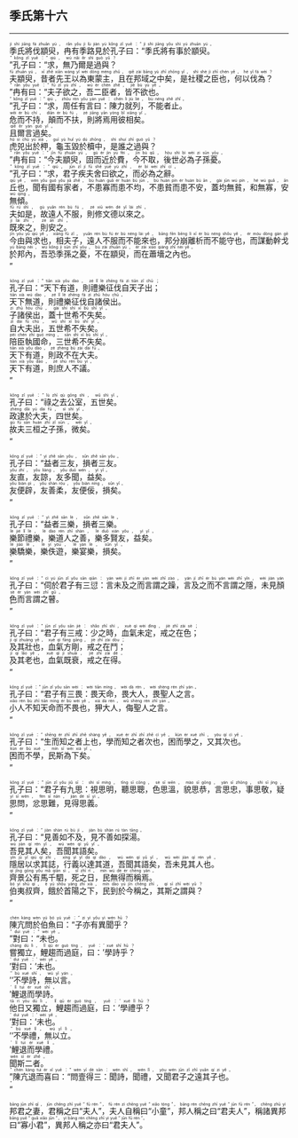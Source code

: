 ## 季氏第十六
---
<div>

<p>
<ruby><rb> 季氏將伐顓臾，冉有季路見於孔子曰：“季氏將有事於顓臾。 </rb> <rt>jì  shì  jiāng  fá  zhuān  yú ， rǎn  yǒu  jì  lù  jiàn  yú  kǒng  zǐ  yuē ：“ jì  shì  jiāng  yǒu  shì  yú  zhuān  yú 。</rt></ruby><BR>
<ruby><rb> ”孔子曰：“求，無乃爾是過與？ </rb> <rt>” kǒng  zǐ  yuē ：“ qiú ， wú  nǎi  ěr  shì  guò  yǔ ？</rt></ruby><BR>
<ruby><rb> 夫顓臾，昔者先王以為東蒙主，且在邦域之中矣，是社稷之臣也，何以伐為？ </rb> <rt>fū  zhuān  yú ， xī  zhě  xiān  wáng  yǐ  wèi  dōng  méng  zhǔ ， qiě  zài  bāng  yù  zhī  zhōng  yǐ ， shì  shè  jì  zhī  chén  yě ， hé  yǐ  fá  wèi ？</rt></ruby><BR>
<ruby><rb> ”冉有曰：“夫子欲之，吾二臣者，皆不欲也。 </rb> <rt>” rǎn  yǒu  yuē ：“ fū  zǐ  yù  zhī ， wú  èr  chén  zhě ， jiē  bù  yù  yě 。</rt></ruby><BR>
<ruby><rb> ”孔子曰：“求，周任有言曰：陳力就列，不能者止。 </rb> <rt>” kǒng  zǐ  yuē ：“ qiú ， zhōu  rèn  yǒu  yán  yuē ： chén  lì  jiù  liè ， bù  néng  zhě  zhǐ 。</rt></ruby><BR>
<ruby><rb> 危而不持，顛而不扶，則將焉用彼相矣。 </rb> <rt>wēi  ér  bù  chí ， diān  ér  bù  fú ， zé  jiāng  yān  yòng  bǐ  xiāng  yǐ 。</rt></ruby><BR>
<ruby><rb> 且爾言過矣。 </rb> <rt>qiě  ěr  yán  guò  yǐ 。</rt></ruby><BR>
<ruby><rb> 虎兕出於柙，龜玉毀於櫝中，是誰之過與？ </rb> <rt>hǔ  sì  chū  yú  xiá ， guī  yù  huǐ  yú  dú  zhōng ， shì  shuí  zhī  guò  yǔ ？</rt></ruby><BR>
<ruby><rb> ”冉有曰：“今夫顓臾，固而近於費，今不取，後世必為子孫憂。 </rb> <rt>” rǎn  yǒu  yuē ：“ jīn  fū  zhuān  yú ， gù  ér  jìn  yú  fèi ， jīn  bù  qǔ ， hòu  shì  bì  wèi  zi  sūn  yōu 。</rt></ruby><BR>
<ruby><rb> ”孔子曰：“求，君子疾夫舍曰欲之，而必為之辭。 </rb> <rt>” kǒng  zǐ  yuē ：“ qiú ， jūn  zǐ  jí  fū  shě  yuē  yù  zhī ， ér  bì  wèi  zhī  cí 。</rt></ruby><BR>
<ruby><rb> 丘也，聞有國有家者，不患寡而患不均，不患貧而患不安，蓋均無貧，和無寡，安無傾。 </rb> <rt>qiū  yě ， wén  yǒu  guó  yǒu  jiā  zhě ， bù  huàn  guǎ  ér  huàn  bù  jūn ， bù  huàn  pín  ér  huàn  bù  ān ， gài  jūn  wú  pín ， hé  wú  guǎ ， ān  wú  qīng 。</rt></ruby><BR>
<ruby><rb> 夫如是，故遠人不服，則修文德以來之。 </rb> <rt>fū  rú  shì ， gù  yuǎn  rén  bù  fú ， zé  xiū  wén  dé  yǐ  lái  zhī 。</rt></ruby><BR>
<ruby><rb> 既來之，則安之。 </rb> <rt>jì  lái  zhī ， zé  ān  zhī 。</rt></ruby><BR>
<ruby><rb> 今由與求也，相夫子，遠人不服而不能來也，邦分崩離析而不能守也，而謀動幹戈於邦內，吾恐季孫之憂，不在顓臾，而在蕭墻之內也。 </rb> <rt>jīn  yóu  yǔ  qiú  yě ， xiāng  fū  zǐ ， yuǎn  rén  bù  fú  ér  bù  néng  lái  yě ， bāng  fēn  bēng  lí  xī  ér  bù  néng  shǒu  yě ， ér  móu  dòng  gàn  gē  yú  bāng  nèi ， wú  kǒng  jì  sūn  zhī  yōu ， bù  zài  zhuān  yú ， ér  zài  xiāo  qiáng  zhī  nèi  yě 。</rt></ruby><BR>
<ruby><rb> ” </rb> <rt>”</rt></ruby><BR></P>

<p>
<ruby><rb> 孔子曰：“天下有道，則禮樂征伐自天子出； </rb> <rt>kǒng  zǐ  yuē ：“ tiān  xià  yǒu  dào ， zé  lǐ  lè  zhēng  fá  zì  tiān  zǐ  chū ；</rt></ruby><BR>
<ruby><rb> 天下無道，則禮樂征伐自諸侯出。 </rb> <rt>tiān  xià  wú  dào ， zé  lǐ  lè  zhēng  fá  zì  zhū  hóu  chū 。</rt></ruby><BR>
<ruby><rb> 子諸侯出，蓋十世希不失矣。 </rb> <rt>zi  zhū  hóu  chū ， gài  shí  shì  xī  bù  shī  yǐ 。</rt></ruby><BR>
<ruby><rb> 自大夫出，五世希不失矣。 </rb> <rt>zì  dài  fū  chū ， wǔ  shì  xī  bù  shī  yǐ 。</rt></ruby><BR>
<ruby><rb> 陪臣執國命，三世希不失矣。 </rb> <rt>péi  chén  zhí  guó  mìng ， sān  shì  xī  bù  shī  yǐ 。</rt></ruby><BR>
<ruby><rb> 天下有道，則政不在大夫。 </rb> <rt>tiān  xià  yǒu  dào ， zé  zhèng  bù  zài  dài  fū 。</rt></ruby><BR>
<ruby><rb> 天下有道，則庶人不議。 </rb> <rt>tiān  xià  yǒu  dào ， zé  shù  rén  bù  yì 。</rt></ruby><BR>
<ruby><rb> ” </rb> <rt>”</rt></ruby><BR></P>

<p>
<ruby><rb> 孔子曰：“祿之去公室，五世矣。 </rb> <rt>kǒng  zǐ  yuē ：“ lù  zhī  qù  gōng  shì ， wǔ  shì  yǐ 。</rt></ruby><BR>
<ruby><rb> 政逮於大夫，四世矣。 </rb> <rt>zhèng  dǎi  yú  dài  fū ， sì  shì  yǐ 。</rt></ruby><BR>
<ruby><rb> 故夫三桓之子孫，微矣。 </rb> <rt>gù  fū  sān  huán  zhī  zǐ  sūn ， wēi  yǐ 。</rt></ruby><BR>
<ruby><rb> ” </rb> <rt>”</rt></ruby><BR></P>

<p>
<ruby><rb> 孔子曰：“益者三友，損者三友。 </rb> <rt>kǒng  zǐ  yuē ：“ yì  zhě  sān  yǒu ， sǔn  zhě  sān  yǒu 。</rt></ruby><BR>
<ruby><rb> 友直，友諒，友多聞，益矣。 </rb> <rt>yǒu  zhí ， yǒu  liàng ， yǒu  duō  wén ， yì  yǐ 。</rt></ruby><BR>
<ruby><rb> 友便辟，友善柔，友便佞，損矣。 </rb> <rt>yǒu  biàn  pì ， yǒu  shàn  róu ， yǒu  biàn  nìng ， sǔn  yǐ 。</rt></ruby><BR>
<ruby><rb> ” </rb> <rt>”</rt></ruby><BR></P>

<p>
<ruby><rb> 孔子曰：“益者三樂，損者三樂。 </rb> <rt>kǒng  zǐ  yuē ：“ yì  zhě  sān  lè ， sǔn  zhě  sān  lè 。</rt></ruby><BR>
<ruby><rb> 樂節禮樂，樂道人之善，樂多賢友，益矣。 </rb> <rt>lè  jié  lǐ  lè ， lè  dào  rén  zhī  shàn ， lè  duō  xián  yǒu ， yì  yǐ 。</rt></ruby><BR>
<ruby><rb> 樂驕樂，樂佚遊，樂宴樂，損矣。 </rb> <rt>lè  jiāo  lè ， lè  yì  yóu ， lè  yàn  lè ， sǔn  yǐ 。</rt></ruby><BR>
<ruby><rb> ” </rb> <rt>”</rt></ruby><BR></P>

<p>
<ruby><rb> 孔子曰：“伺於君子有三愆：言未及之而言謂之躁，言及之而不言謂之隱，未見顏色而言謂之瞽。 </rb> <rt>kǒng  zǐ  yuē ：“ cì  yú  jūn  zǐ  yǒu  sān  qiān ： yán  wèi  jí  zhī  ér  yán  wèi  zhī  zào ， yán  jí  zhī  ér  bù  yán  wèi  zhī  yǐn ， wèi  jiàn  yán  sè  ér  yán  wèi  zhī  gǔ 。</rt></ruby><BR>
<ruby><rb> ” </rb> <rt>”</rt></ruby><BR></P>

<p>
<ruby><rb> 孔子曰：“君子有三戒：少之時，血氣未定，戒之在色； </rb> <rt>kǒng  zǐ  yuē ：“ jūn  zǐ  yǒu  sān  jiè ： shǎo  zhī  shí ， xuè  qì  wèi  dìng ， jiè  zhī  zài  sè ；</rt></ruby><BR>
<ruby><rb> 及其壯也，血氣方剛，戒之在鬥； </rb> <rt>jí  qí  zhuàng  yě ， xuè  qì  fāng  gāng ， jiè  zhī  zài  dòu ；</rt></ruby><BR>
<ruby><rb> 及其老也，血氣既衰，戒之在得。 </rb> <rt>jí  qí  lǎo  yě ， xuè  qì  jì  shuāi ， jiè  zhī  zài  dé 。</rt></ruby><BR>
<ruby><rb> ” </rb> <rt>”</rt></ruby><BR></P>

<p>
<ruby><rb> 孔子曰：“君子有三畏：畏天命，畏大人，畏聖人之言。 </rb> <rt>kǒng  zǐ  yuē ：“ jūn  zǐ  yǒu  sān  wèi ： wèi  tiān  mìng ， wèi  dà  rén ， wèi  shèng  rén  zhī  yán 。</rt></ruby><BR>
<ruby><rb> 小人不知天命而不畏也，狎大人，侮聖人之言。 </rb> <rt>xiǎo  rén  bù  zhī  tiān  mìng  ér  bù  wèi  yě ， xiá  dà  rén ， wǔ  shèng  rén  zhī  yán 。</rt></ruby><BR>
<ruby><rb> ” </rb> <rt>”</rt></ruby><BR></P>

<p>
<ruby><rb> 孔子曰：“生而知之者上也，學而知之者次也，困而學之，又其次也。 </rb> <rt>kǒng  zǐ  yuē ：“ shēng  ér  zhī  zhī  zhě  shàng  yě ， xué  ér  zhī  zhī  zhě  cì  yě ， kùn  ér  xué  zhī ， yòu  qí  cì  yě 。</rt></ruby><BR>
<ruby><rb> 困而不學，民斯為下矣。 </rb> <rt>kùn  ér  bù  xué ， mín  sī  wèi  xià  yǐ 。</rt></ruby><BR>
<ruby><rb> ” </rb> <rt>”</rt></ruby><BR></P>

<p>
<ruby><rb> 孔子曰：“君子有九思：視思明，聽思聰，色思溫，貌思恭，言思忠，事思敬，疑思問，忿思難，見得思義。 </rb> <rt>kǒng  zǐ  yuē ：“ jūn  zǐ  yǒu  jiǔ  sī ： shì  sī  míng ， tīng  sī  cōng ， sè  sī  wēn ， mào  sī  gōng ， yán  sī  zhōng ， shì  sī  jìng ， yí  sī  wèn ， fèn  sī  nán ， jiàn  dé  sī  yì 。</rt></ruby><BR>
<ruby><rb> ” </rb> <rt>”</rt></ruby><BR></P>

<p>
<ruby><rb> 孔子曰：“見善如不及，見不善如探湯。 </rb> <rt>kǒng  zǐ  yuē ：“ jiàn  shàn  rú  bù  jí ， jiàn  bù  shàn  rú  tàn  tāng 。</rt></ruby><BR>
<ruby><rb> 吾見其人矣，吾聞其語矣。 </rb> <rt>wú  jiàn  qí  rén  yǐ ， wú  wén  qí  yǔ  yǐ 。</rt></ruby><BR>
<ruby><rb> 隱居以求其誌，行義以達其道，吾聞其語矣，吾未見其人也。 </rb> <rt>yǐn  jū  yǐ  qiú  qí  zhì ， xíng  yì  yǐ  dá  qí  dào ， wú  wén  qí  yǔ  yǐ ， wú  wèi  jiàn  qí  rén  yě 。</rt></ruby><BR>
<ruby><rb> 齊景公有馬千駟，死之日，民無得而稱焉。 </rb> <rt>qí  jǐng  gōng  yǒu  mǎ  qiān  sì ， sǐ  zhī  rì ， mín  wú  dé  ér  chēng  yān 。</rt></ruby><BR>
<ruby><rb> 伯夷叔齊，餓於首陽之下，民到於今稱之，其斯之謂與？ </rb> <rt>bó  yí  shū  qí ， è  yú  shǒu  yáng  zhī  xià ， mín  dào  yú  jīn  chēng  zhī ， qí  sī  zhī  wèi  yǔ ？</rt></ruby><BR>
<ruby><rb> ” </rb> <rt>”</rt></ruby><BR></P>

<p>
<ruby><rb> 陳亢問於伯魚曰：“子亦有異聞乎？ </rb> <rt>chén  kàng  wèn  yú  bó  yú  yuē ：“ zi  yì  yǒu  yì  wén  hū ？</rt></ruby><BR>
<ruby><rb> ”對曰：“未也。 </rb> <rt>” duì  yuē ：“ wèi  yě 。</rt></ruby><BR>
<ruby><rb> 嘗獨立，鯉趨而過庭，曰：’學詩乎？ </rb> <rt>cháng  dú  lì ， lǐ  qū  ér  guò  tíng ， yuē ：’ xué  shī  hū ？</rt></ruby><BR>
<ruby><rb> ’對曰：’未也。 </rb> <rt>’ duì  yuē ：’ wèi  yě 。</rt></ruby><BR>
<ruby><rb> ’’不學詩，無以言。 </rb> <rt>’’ bù  xué  shī ， wú  yǐ  yán 。</rt></ruby><BR>
<ruby><rb> ’鯉退而學詩。 </rb> <rt>’ lǐ  tuì  ér  xué  shī 。</rt></ruby><BR>
<ruby><rb> 他日又獨立，鯉趨而過庭，曰：’學禮乎？ </rb> <rt>tā  rì  yòu  dú  lì ， lǐ  qū  ér  guò  tíng ， yuē ：’ xué  lǐ  hū ？</rt></ruby><BR>
<ruby><rb> ’對曰：’未也。 </rb> <rt>’ duì  yuē ：’ wèi  yě 。</rt></ruby><BR>
<ruby><rb> ’’不學禮，無以立。 </rb> <rt>’’ bù  xué  lǐ ， wú  yǐ  lì 。</rt></ruby><BR>
<ruby><rb> ’鯉退而學禮。 </rb> <rt>’ lǐ  tuì  ér  xué  lǐ 。</rt></ruby><BR>
<ruby><rb> 聞斯二者。 </rb> <rt>wén  sī  èr  zhě 。</rt></ruby><BR>
<ruby><rb> ”陳亢退而喜曰：“問壹得三：聞詩，聞禮，又聞君子之遠其子也。 </rb> <rt>” chén  kàng  tuì  ér  xǐ  yuē ：“ wèn  yī  dé  sān ： wén  shī ， wén  lǐ ， yòu  wén  jūn  zǐ  zhī  yuǎn  qí  zi  yě 。</rt></ruby><BR>
<ruby><rb> ” </rb> <rt>”</rt></ruby><BR></P>

<p>
<ruby><rb> 邦君之妻，君稱之曰“夫人”，夫人自稱曰“小童”，邦人稱之曰“君夫人”，稱諸異邦曰“寡小君”，異邦人稱之亦曰“君夫人”。 </rb> <rt>bāng  jūn  zhī  qī ， jūn  chēng  zhī  yuē “ fū  rén ”， fū  rén  zì  chēng  yuē “ xiǎo  tóng ”， bāng  rén  chēng  zhī  yuē “ jūn  fū  rén ”， chēng  zhū  yì  bāng  yuē “ guǎ  xiǎo  jūn ”， yì  bāng  rén  chēng  zhī  yì  yuē “ jūn  fū  rén ”。</rt></ruby><BR></P>

</div>
